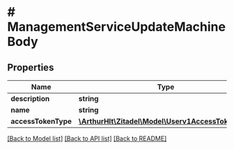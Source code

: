 # # ManagementServiceUpdateMachineBody

## Properties

Name | Type | Description | Notes
------------ | ------------- | ------------- | -------------
**description** | **string** |  | [optional]
**name** | **string** |  | [optional]
**accessTokenType** | [**\ArthurHlt\Zitadel\Model\Userv1AccessTokenType**](Userv1AccessTokenType.md) |  | [optional]

[[Back to Model list]](../../README.md#models) [[Back to API list]](../../README.md#endpoints) [[Back to README]](../../README.md)

